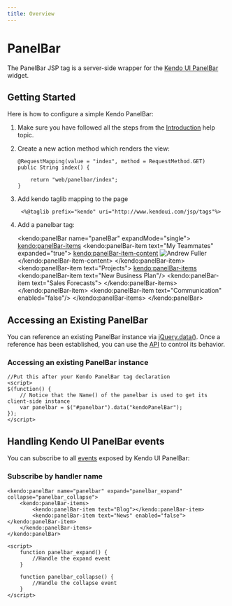 ```yaml
---
title: Overview
---
```


# PanelBar

The PanelBar JSP tag is a server-side wrapper for the [Kendo UI PanelBar](/api/web/panelbar) widget.

## Getting Started

Here is how to configure a simple Kendo PanelBar:

1.  Make sure you have followed all the steps from the [Introduction](/getting-started/using-kendo-with/jsp/introduction) help topic.

2.  Create a new action method which renders the view:

        @RequestMapping(value = "index", method = RequestMethod.GET)
        public String index() {

            return "web/panelbar/index";
        }

3. Add kendo taglib mapping to the page

        <%@taglib prefix="kendo" uri="http://www.kendoui.com/jsp/tags"%>

4.  Add a panelbar tag:

    <kendo:panelBar name="panelBar" expandMode="single">
        <kendo:panelBar-items>
            <kendo:panelBar-item  text="My Teammates" expanded="true">
                <kendo:panelBar-item-content>
                    <img src="/image_url" alt="Andrew Fuller" />
                </kendo:panelBar-item-content>
            </kendo:panelBar-item>
            <kendo:panelBar-item  text="Projects">
                <kendo:panelBar-items>
                    <kendo:panelBar-item text="New Business Plan"/>
                    <kendo:panelBar-item text="Sales Forecasts">
                </kendo:panelBar-items>
            </kendo:panelBar-item>
            <kendo:panelBar-item text="Communication" enabled="false"/>
        </kendo:panelBar-items>
    </kendo:panelBar>

## Accessing an Existing PanelBar

You can reference an existing PanelBar instance via [jQuery.data()](http://api.jquery.com/jQuery.data/).
Once a reference has been established, you can use the [API](/api/web/panelbar#methods) to control its behavior.

### Accessing an existing PanelBar instance

    //Put this after your Kendo PanelBar tag declaration
    <script>
    $(function() {
        // Notice that the Name() of the panelbar is used to get its client-side instance
        var panelbar = $("#panelbar").data("kendoPanelBar");
    });
    </script>

## Handling Kendo UI PanelBar events

You can subscribe to all [events](/api/web/panelbar#events) exposed by Kendo UI PanelBar:

### Subscribe by handler name

    <kendo:panelBar name="panelbar" expand="panelbar_expand" collapse="panelbar_collapse">
        <kendo:panelBar-items>
            <kendo:panelBar-item text="Blog"></kendo:panelBar-item>
            <kendo:panelBar-item text="News" enabled="false"></kendo:panelBar-item>
        </kendo:panelBar-items>
    </kendo:panelBar>

    <script>
        function panelbar_expand() {
            //Handle the expand event
        }

        function panelbar_collapse() {
            //Handle the collapse event
        }
    </script>
